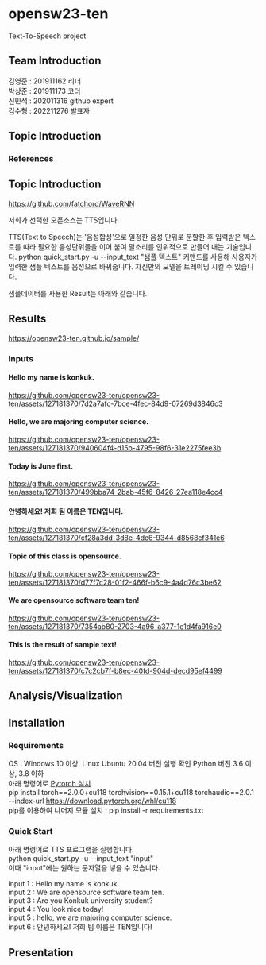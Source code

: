 # opensw23-ten
Text-To-Speech project
## Team Introduction
  김영준 : 201911162 리더  
  박상준 : 201911173 코더  
  신민석 : 202011316 github expert  
  김수형 : 202211276 발표자  
## Topic Introduction
### References
## Topic Introduction
https://github.com/fatchord/WaveRNN

저희가 선택한 오픈소스는 TTS입니다.

TTS(Text to Speech)는 '음성합성'으로 일정한 음성 단위로 분할한 후 입력받은 텍스트를 따라 필요한 음성단위들을 이어 붙여 말소리를 인위적으로 만들어 내는 기술입니다. 
python quick_start.py -u --input_text "샘플 텍스트" 커맨드를 사용해 사용자가 입력한 샘플 텍스트를 음성으로 바꿔줍니다.
자신만의 모델을 트레이닝 시킬 수 있습니다.

샘플데이터를 사용한 Result는 아래와 같습니다.
## Results
https://opensw23-ten.github.io/sample/
### Inputs
#### Hello my name is konkuk.
https://github.com/opensw23-ten/opensw23-ten/assets/127181370/7d2a7afc-7bce-4fec-84d9-07269d3846c3
#### Hello, we are majoring computer science.
https://github.com/opensw23-ten/opensw23-ten/assets/127181370/940604f4-d15b-4795-98f6-31e2275fee3b
#### Today is June first.
https://github.com/opensw23-ten/opensw23-ten/assets/127181370/499bba74-2bab-45f6-8426-27ea118e4cc4
#### 안녕하세요! 저희 팀 이름은 TEN입니다.
https://github.com/opensw23-ten/opensw23-ten/assets/127181370/cf28a3dd-3d8e-4dc6-9344-d8568cf341e6
#### Topic of this class is opensource.
https://github.com/opensw23-ten/opensw23-ten/assets/127181370/d77f7c28-01f2-466f-b6c9-4a4d76c3be62
#### We are opensource software team ten!
https://github.com/opensw23-ten/opensw23-ten/assets/127181370/7354ab80-2703-4a96-a377-1e1d4fa916e0
#### This is the result of sample text!
https://github.com/opensw23-ten/opensw23-ten/assets/127181370/c7c2cb7f-b8ec-40fd-904d-decd95ef4499
## Analysis/Visualization

## Installation  
### Requirements
OS : Windows 10 이상, Linux Ubuntu 20.04 버전 실행 확인
Python 버전 3.6 이상, 3.8 이하  
아래 명령어로 [Pytorch 설치](https://pytorch.org/get-started/previous-versions/)  
pip install torch==2.0.0+cu118 torchvision==0.15.1+cu118 torchaudio==2.0.1 --index-url https://download.pytorch.org/whl/cu118  
pip를 이용하여 나머지 모듈 설치 : pip install -r requirements.txt  

### Quick Start  
아래 명령어로 TTS 프로그램을 실행합니다.  
python quick_start.py -u --input_text "input"  
이때 "input"에는 원하는 문자열을 넣을 수 있습니다.  

input 1 : Hello my name is konkuk.  
input 2 : We are opensource software team ten.  
input 3 : Are you Konkuk university student?  
input 4 : You look nice today!  
input 5 : hello, we are majoring computer science.  
input 6 : 안녕하세요! 저희 팀 이름은 TEN입니다!  

## Presentation
